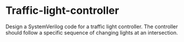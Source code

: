 # Traffic-light-controller
Design a SystemVerilog code for a traffic light controller. The controller should follow a specific sequence of changing lights at an intersection.
